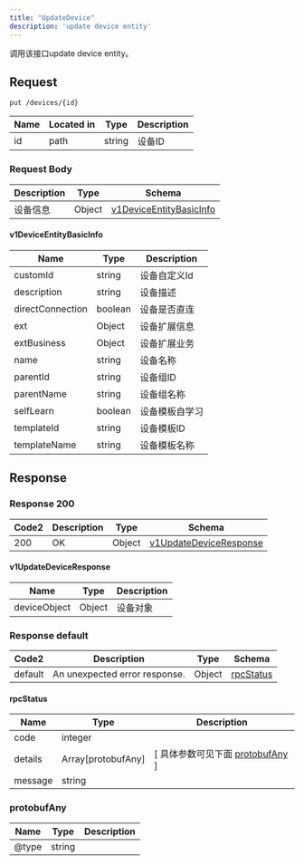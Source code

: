 ```yaml
---
title: "UpdateDevice"
description: 'update device entity'
---
```

调用该接口update device entity。

## Request


```
put /devices/{id}
```

| Name | Located in | Type | Description | 
| ---- | ---------- | ----------- | ----------- | 
| id | path | string | 设备ID |  

### Request Body 
| Description | Type | Schema |
| ----------- | ------ | ------ |
| 设备信息 | Object | [v1DeviceEntityBasicInfo](#v1DeviceEntityBasicInfo) |

#### v1DeviceEntityBasicInfo

| Name | Type | Description | 
| ---- | ---- | ----------- |     
| customId | string | 设备自定义Id |      
| description | string | 设备描述 |      
| directConnection | boolean | 设备是否直连 |     
| ext | Object | 设备扩展信息   |     
| extBusiness | Object | 设备扩展业务   |      
| name | string | 设备名称 |      
| parentId | string | 设备组ID |      
| parentName | string | 设备组名称 |      
| selfLearn | boolean | 设备模板自学习 |      
| templateId | string | 设备模板ID |      
| templateName | string | 设备模板名称 |   



## Response

### Response  200 
| Code2 | Description | Type | Schema |
| ---- | ----------- | ------ | ------ |
| 200 | OK | Object | [v1UpdateDeviceResponse](#v1UpdateDeviceResponse) |

#### v1UpdateDeviceResponse

| Name | Type | Description | 
| ---- | ---- | ----------- |    
| deviceObject | Object | 设备对象   |   



### Response  default 
| Code2 | Description | Type | Schema |
| ---- | ----------- | ------ | ------ |
| default | An unexpected error response. | Object | [rpcStatus](#rpcStatus) |

#### rpcStatus

| Name | Type | Description | 
| ---- | ---- | ----------- |     
| code | integer |  |          
| details | Array[protobufAny] |  [ 具体参数可见下面 [protobufAny](#protobufAny) ] |       
| message | string |  |   

### protobufAny
| Name | Type | Description | 
| ---- | ---- | ----------- |     
| @type | string |  |   



